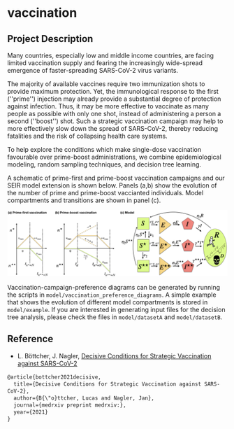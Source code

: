 # vaccination

## Project Description

Many countries, especially low and middle income countries, are facing limited vaccination supply and fearing the increasingly wide-spread emergence of faster-spreading SARS-CoV-2 virus variants.

The majority of available vaccines require two immunization shots to provide maximum protection. Yet, the immunological response to the first (''prime'') injection may already  provide a substantial degree of protection against infection. Thus, it may be more effective to vaccinate as many people as possible with only one shot, instead of administering a person a second (''boost'') shot. Such a strategic vaccination campaign may help to more effectively slow down the spread of SARS-CoV-2, thereby reducing fatalities and the risk of collapsing health care systems.

To help explore the conditions which make single-dose vaccination favourable over prime-boost administrations, we combine epidemiological modeling, random sampling techniques, and decision tree learning.

A schematic of prime-first and prime-boost vaccination campaigns and our SEIR model extension is shown below. Panels (a,b) show the evolution of the number of prime and prime-boost vaccianted individuals. Model compartments and transitions are shown in panel (c).

![Image](illustration_final.png)

Vaccination-campaign-preference diagrams can be generated by running the scripts in ``model/vaccination_preference_diagrams``. A simple example that shows the evolution of different model compartments is stored in ``model/example``. If you are interested in generating input files for the decision tree analysis, please check the files in ``model/datasetA`` and ``model/datasetB``.

## Reference
* L. Böttcher, J. Nagler, [Decisive Conditions for Strategic Vaccination against SARS-CoV-2](https://www.medrxiv.org/content/10.1101/2021.01.10.21249524v1.full)

```
@article{bottcher2021decisive,
  title={Decisive Conditions for Strategic Vaccination against SARS-CoV-2},
  author={B{\"o}ttcher, Lucas and Nagler, Jan},
  journal={medrxiv preprint medrxiv:},
  year={2021}
}
```
